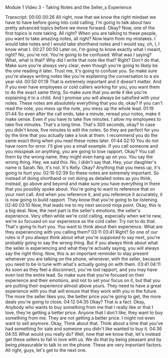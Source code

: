 Module 1 Video 3 - Taking Notes and the Seller_s Experience

Transcript:
00:00
00:26
All right, now that we know the right mindset we have to have before going into cold calling, I'm going to talk about two pretty advanced topics before we move forward. Okay? Now, one of the first topics is note taking. All right? When you are talking to these people, you want to take amazing notes, all right? Now learn from my mistakes. I would take notes and I would take shorthand notes and I would say, oh, I, I know what I.
00:27
00:50
Later on, I'm going to know exactly what I meant, right? No, you're not. You're going to be confused. What was I saying? What, what is that? Why did I write that note like that? Right? Don't do that. Make sure you're always very clear, even though you're going to likely be the one reading it later. Trust me, it's going to confuse you. So make sure you're always writing notes like you're explaining the conversation to a six year old.
00:50
01:19
That is extremely important and it doesn't matter. And if you ever have employees or cold callers working for you, you want them to do the exact same thing. So make sure that you write it like you're explaining it to a child. And I promise you will always be satisfied with your notes. These notes are absolutely everything that you do, okay? If you can't read the note, you mess up the note, you mess up the whole lead.
01:19
01:44
So even after the call ends, take a minute, reread your notes, make it make sense. Even if you have to take five minutes. I allow my employees to take five minutes. That's a long time. That's 300 seconds, okay? In case you didn't know, five minutes to edit the notes. So they are perfect for you by the time that you actually take a look at them. I recommend you do the same exact thing when you read these notes later.
01:44
02:10
You do not have room for error. I'll give you a small example. If you call someone and you misspeak on anything, you are going to lose rapport. Okay? You call them by the wrong name, they might even hang up on you. You say the wrong thing. Hey, we said this. No, I didn't say that. Hey, your daughter's name is Sarah. No, it's not. It's Kelly. Okay? Anything that you mess up, it's going to hurt you.
02:10
02:39
So these notes are extremely important. So instead of doing shorthand or not doing as detailed notes as you think, instead, go above and beyond and make sure you have everything in there that you possibly spoke about. You're going to want to reference that on your next call. And when you reference it, and you reference it accurately, it is now going to build rapport. They know that you're going to be listening.
02:40
03:10
Now, that leads me to my next second ninja point. Okay, this is a big deal. Now, the next part is the seller's emotions, the seller's experience. Very often while we're cold calling, especially when we're new, we're so focused on our experience as the cold caller. Try not to do that. That's going to hurt you. You want to think about their experience. What are they experiencing with you calling them?
03:11
03:41
Right? So one of our rules is if you always think about what you're supposed to say next, you're probably going to say the wrong thing. But if you always think about what the seller is experiencing and what they're actually saying, you will always say the right thing. Now, this is an important reminder to stay present whenever you are talking on the phone, whenever, with the seller, because you need to be in tune with what's actually going on with them.
03:41
04:11
As soon as they feel a disconnect, you've lost rapport, and you may have even lost the entire lead. So make sure that you're focused on their experience and their emotions, and not to set your focus on it, but that you are putting their experience almost above yours. They need to have a great experience with you that will ensure that they work with you in the future. The more the seller likes you, the better price you're going to get, the more deals you're going to close.
04:12
04:35
Okay? That is a fact. Okay, Anybody who wants to buy something from me that I really like or that I love, they're getting a better price. Anyone that I don't like, they want to buy something from me. They are not getting a better price. I might not even want to sell anymore. Okay, Think about that. Think about a time that you've had something for sale and someone you didn't like wanted to buy it.
04:36
04:55
What would you really do? Well, now that we know that, let's instead get these sellers to fall in love with us. We do that by being pleasant and by being pleasurable to talk to on the phone. These are very important factors. All right, guys, let's get to the next one.